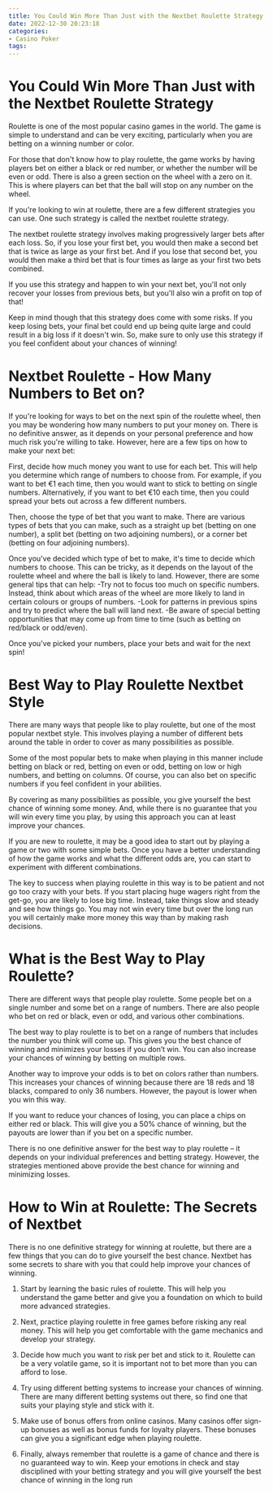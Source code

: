 ```yaml
---
title: You Could Win More Than Just with the Nextbet Roulette Strategy 
date: 2022-12-30 20:23:18
categories:
- Casino Poker
tags:
---
```



#  You Could Win More Than Just with the Nextbet Roulette Strategy 

Roulette is one of the most popular casino games in the world. The game is simple to understand and can be very exciting, particularly when you are betting on a winning number or color.

For those that don't know how to play roulette, the game works by having players bet on either a black or red number, or whether the number will be even or odd. There is also a green section on the wheel with a zero on it. This is where players can bet that the ball will stop on any number on the wheel.

If you're looking to win at roulette, there are a few different strategies you can use. One such strategy is called the nextbet roulette strategy.

The nextbet roulette strategy involves making progressively larger bets after each loss. So, if you lose your first bet, you would then make a second bet that is twice as large as your first bet. And if you lose that second bet, you would then make a third bet that is four times as large as your first two bets combined.

If you use this strategy and happen to win your next bet, you'll not only recover your losses from previous bets, but you'll also win a profit on top of that!

Keep in mind though that this strategy does come with some risks. If you keep losing bets, your final bet could end up being quite large and could result in a big loss if it doesn't win. So, make sure to only use this strategy if you feel confident about your chances of winning!

#  Nextbet Roulette - How Many Numbers to Bet on? 

If you're looking for ways to bet on the next spin of the roulette wheel, then you may be wondering how many numbers to put your money on. There is no definitive answer, as it depends on your personal preference and how much risk you're willing to take. However, here are a few tips on how to make your next bet:

First, decide how much money you want to use for each bet. This will help you determine which range of numbers to choose from. For example, if you want to bet €1 each time, then you would want to stick to betting on single numbers. Alternatively, if you want to bet €10 each time, then you could spread your bets out across a few different numbers.

Then, choose the type of bet that you want to make. There are various types of bets that you can make, such as a straight up bet (betting on one number), a split bet (betting on two adjoining numbers), or a corner bet (betting on four adjoining numbers).

Once you've decided which type of bet to make, it's time to decide which numbers to choose. This can be tricky, as it depends on the layout of the roulette wheel and where the ball is likely to land. However, there are some general tips that can help: 
-Try not to focus too much on specific numbers. Instead, think about which areas of the wheel are more likely to land in certain colours or groups of numbers. 
-Look for patterns in previous spins and try to predict where the ball will land next. 
-Be aware of special betting opportunities that may come up from time to time (such as betting on red/black or odd/even). 

Once you've picked your numbers, place your bets and wait for the next spin!

#  Best Way to Play Roulette Nextbet Style 

There are many ways that people like to play roulette, but one of the most popular nextbet style. This involves playing a number of different bets around the table in order to cover as many possibilities as possible.

Some of the most popular bets to make when playing in this manner include betting on black or red, betting on even or odd, betting on low or high numbers, and betting on columns. Of course, you can also bet on specific numbers if you feel confident in your abilities.

By covering as many possibilities as possible, you give yourself the best chance of winning some money. And, while there is no guarantee that you will win every time you play, by using this approach you can at least improve your chances.

If you are new to roulette, it may be a good idea to start out by playing a game or two with some simple bets. Once you have a better understanding of how the game works and what the different odds are, you can start to experiment with different combinations.

The key to success when playing roulette in this way is to be patient and not go too crazy with your bets. If you start placing huge wagers right from the get-go, you are likely to lose big time. Instead, take things slow and steady and see how things go. You may not win every time but over the long run you will certainly make more money this way than by making rash decisions.

#  What is the Best Way to Play Roulette? 

There are different ways that people play roulette. Some people bet on a single number and some bet on a range of numbers. There are also people who bet on red or black, even or odd, and various other combinations. 

The best way to play roulette is to bet on a range of numbers that includes the number you think will come up. This gives you the best chance of winning and minimizes your losses if you don’t win. You can also increase your chances of winning by betting on multiple rows. 

Another way to improve your odds is to bet on colors rather than numbers. This increases your chances of winning because there are 18 reds and 18 blacks, compared to only 36 numbers. However, the payout is lower when you win this way. 

If you want to reduce your chances of losing, you can place a chips on either red or black. This will give you a 50% chance of winning, but the payouts are lower than if you bet on a specific number. 

There is no one definitive answer for the best way to play roulette – it depends on your individual preferences and betting strategy. However, the strategies mentioned above provide the best chance for winning and minimizing losses.

#  How to Win at Roulette: The Secrets of Nextbet

There is no one definitive strategy for winning at roulette, but there are a few things that you can do to give yourself the best chance. Nextbet has some secrets to share with you that could help improve your chances of winning.

1. Start by learning the basic rules of roulette. This will help you understand the game better and give you a foundation on which to build more advanced strategies.

2. Next, practice playing roulette in free games before risking any real money. This will help you get comfortable with the game mechanics and develop your strategy.

3. Decide how much you want to risk per bet and stick to it. Roulette can be a very volatile game, so it is important not to bet more than you can afford to lose.

4. Try using different betting systems to increase your chances of winning. There are many different betting systems out there, so find one that suits your playing style and stick with it.

5. Make use of bonus offers from online casinos. Many casinos offer sign-up bonuses as well as bonus funds for loyalty players. These bonuses can give you a significant edge when playing roulette.

6. Finally, always remember that roulette is a game of chance and there is no guaranteed way to win. Keep your emotions in check and stay disciplined with your betting strategy and you will give yourself the best chance of winning in the long run